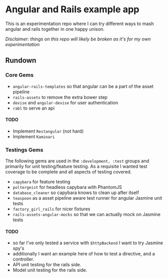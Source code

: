 # Angular and Rails example app

This is an experimentation repo where I can try different ways to mash angular
and rails together in one happy unison.

*Disclaimer: things on this repo will likely be broken as it's for my own
experimentation*

## Rundown

### Core Gems
* `angular-rails-templates` so that angular can be a part of the asset pipeline
* `rails-assets` to remove the extra bower step
* `devise` and `angular-devise` for user authentication
* `rabl` to serve an api

#### TODO
* Implement `Restangular` (not hard)
* Implement `Kaminari`

### Testings Gems

The following gems are used in the `:development, :test` groups and primarily
for unit testing/feature testing. As a requisite I wanted test coverage to be
complete and all aspects of testing covered.

* `capybara` for feature testing
* `poltergeist` for headless capybara with PhantomJS
* `database_cleaner` so capybara knows to clean up after itself
* `teaspoon` as a asset pipeline aware test runner for angular Jasmine
unit tests
* `factory_girl_rails` for nicer fixtures
* `rails-assets-angular-mocks` so that we can actually mock on Jasmine tests

#### TODO
* so far I've only tested a service with `$httpBackend` I want to try Jasmine
  spy's
* additionally I want an example here of how to test a directive, and a
  controller.
* API unit testing for the rails side.
* Model unit testing for the rails side.
